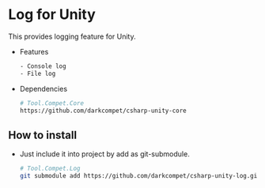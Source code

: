 # Log for Unity

This provides logging feature for Unity.

- Features

	```bash
	- Console log
	- File log
	```

- Dependencies

	```bash
	# Tool.Compet.Core
	https://github.com/darkcompet/csharp-unity-core
	```


## How to install

- Just include it into project by add as git-submodule.
	
	```bash
	# Tool.Compet.Log
	git submodule add https://github.com/darkcompet/csharp-unity-log.git
	```
